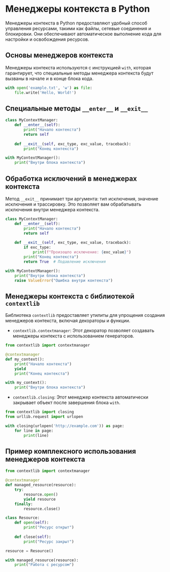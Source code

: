 # Менеджеры контекста в Python

Менеджеры контекста в Python предоставляют удобный способ управления ресурсами, такими как файлы, сетевые соединения и блокировки. Они обеспечивают автоматическое выполнение кода для настройки и освобождения ресурсов.

## Основы менеджеров контекста

Менеджеры контекста используются с инструкцией `with`, которая гарантирует, что специальные методы менеджера контекста будут вызваны в начале и в конце блока кода.

```python
with open('example.txt', 'w') as file:
    file.write('Hello, World!')
```

## Специальные методы `__enter__` и `__exit__`

```python
class MyContextManager:
    def __enter__(self):
        print("Начало контекста")
        return self
    
    def __exit__(self, exc_type, exc_value, traceback):
        print("Конец контекста")

with MyContextManager():
    print("Внутри блока контекста")
```

## Обработка исключений в менеджерах контекста

Метод `__exit__` принимает три аргумента: тип исключения, значение исключения и трассировку. Это позволяет вам обрабатывать исключения внутри менеджера контекста.

```python
class MyContextManager:
    def __enter__(self):
        print("Начало контекста")
        return self
    
    def __exit__(self, exc_type, exc_value, traceback):
        if exc_type:
            print(f"Произошло исключение: {exc_value}")
        print("Конец контекста")
        return True  # Подавление исключения

with MyContextManager():
    print("Внутри блока контекста")
    raise ValueError("Ошибка внутри контекста")
```

## Менеджеры контекста с библиотекой `contextlib`

Библиотека `contextlib` предоставляет утилиты для упрощения создания менеджеров контекста, включая декораторы и функции.

* `contextlib.contextmanager`: Этот декоратор позволяет создавать менеджеры контекста с использованием генераторов.

```python
from contextlib import contextmanager

@contextmanager
def my_context():
    print("Начало контекста")
    yield
    print("Конец контекста")

with my_context():
    print("Внутри блока контекста")
```

* `contextlib.closing`: Этот менеджер контекста автоматически закрывает объект после завершения блока `with`.

```python
from contextlib import closing
from urllib.request import urlopen

with closing(urlopen('http://example.com')) as page:
    for line in page:
        print(line)
```

## Пример комплексного использования менеджеров контекста

```python
from contextlib import contextmanager

@contextmanager
def managed_resource(resource):
    try:
        resource.open()
        yield resource
    finally:
        resource.close()

class Resource:
    def open(self):
        print("Ресурс открыт")
    
    def close(self):
        print("Ресурс закрыт")

resource = Resource()

with managed_resource(resource):
    print("Работа с ресурсом")
```